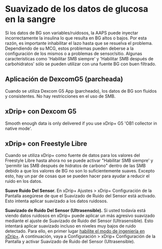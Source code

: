 # Suavizado de los datos de glucosa en la sangre

Si los datos de BG son variables/ruidosos, la AAPS puede inyectar incorrectamente la insulina lo que resulta en BG altos o bajos. Por esta razón, es importante inhabilitar el lazo hasta que se resuelva el problema. Dependiendo de su MCG, estos problemas pueden deberse a la configuración de los mismos o a problemas de sensor/sitio. Algunas características como 'Habilitar SMB siempre' y 'Habilitar SMB después de carbohidratos' sólo se pueden utilizar con una fuente BG con buen filtrado.

## Aplicación de DexcomG5 (parcheada)

Cuando se utiliza Dexcom G5 App (parcheado), los datos de BG son fluidos y consistentes. No hay restricciones en el uso de SMB.

## xDrip+ con Dexcom G5

Smooth enough data is only delivered if you use xDrip+ G5 'OB1 collector in native mode'.

## xDrip+ con Freestyle Libre

Cuando se utiliza xDrip+ como fuente de datos para los valores del Freestyle Libre hasta ahora no se puede activar "Habilitar SMB siempre' y 'permitir las SMB después de hidratos de carbono" dentro de las SMB debido a que los valores de BG no son lo suficientemente suaves. Excepto esto, hay un par de cosas que se pueden hacer para ayudar a reducir el ruido en los datos.

**Suave Ruido Del Sensor.** En xDrip+ Ajustes > xDrip+ Configuración de la Pantalla asegúrese de que el Suavizado de Ruido del Sensor está activado. Esto intenta aplicar suavizado a los datos ruidosos.

**Suavizado de Ruido Del Sensor (Ultrasensible).** Si usted todavía está viendo datos ruidosos en xDrip+ puede aplicar un más agresivo suavizado mediante el ajuste de Suavizado de Ruido del Sensor (Ultrasensible). Esto intentará aplicar suavizado incluso en niveles muy bajos de ruido detectado. Para ello, en primer lugar [habilite el modo de ingeniería en xDrip+](https://github.com/MilosKozak/AndroidAPS/wiki/Enabling-Engineering-Mode-in-xDrip). A continuación, vaya a Configuración > xDrip+ Configuración de la Pantalla y activar Suavizado de Ruido del Sensor (Ultrasensible).
